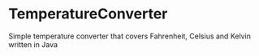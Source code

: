 # TemperatureConverter
Simple temperature converter that covers Fahrenheit, Celsius and Kelvin written in Java
